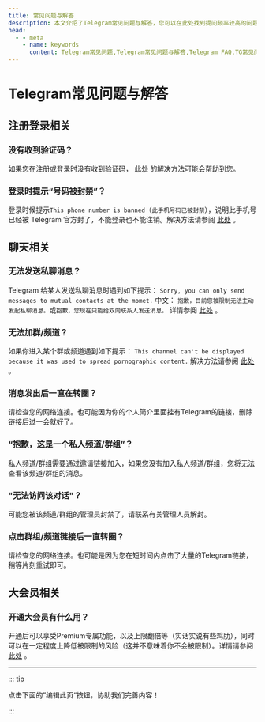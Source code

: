 ```yaml
---
title: 常见问题与解答
description: 本文介绍了Telegram常见问题与解答，您可以在此处找到提问频率较高的问题，希望对您有所帮助。访问TGwiki - Telegram知识库，了解更多Telegram使用技巧。
head:
  - - meta
    - name: keywords
      content: Telegram常见问题,Telegram常见问题与解答,Telegram FAQ,TG常见问题,TG常见问题与解答,TG FAQ,电报常见问题,电报常见问题与解答,电报FAQ,TGwiki,Telegram知识库
---
```


# Telegram常见问题与解答

## 注册登录相关

### 没有收到验证码？

如果您在注册或登录时没有收到验证码， [此处](/tgwiki/notcomesms) 的解决方法可能会帮助到您。

### 登录时提示“号码被封禁”？

登录时候提示`This phone number is banned`（`此手机号码已被封禁`），说明此手机号已经被 Telegram 官方封了，不能登录也不能注销。解决方法请参阅 [此处](/tgwiki/banned) 。

## 聊天相关

### 无法发送私聊消息？

Telegram 给某人发送私聊消息时遇到如下提示： `Sorry, you can only send messages to mutual contacts at the momet.` 中文： `抱歉，目前您被限制无法主动发起私聊消息。`或`抱歉，您现在只能给双向联系人发送消息。` 详情参阅 [此处](/tgwiki/spam) 。

### 无法加群/频道？

如果你进入某个群或频道遇到如下提示： `This channel can't be displayed because it was used to spread pornographic content.` 解决方法请参阅 [此处](/tgwiki/pornios) 。

### 消息发出后一直在转圈？

请检查您的网络连接。也可能因为你的个人简介里面挂有Telegram的链接，删除链接后过一会就好了。

### “抱歉，这是一个私人频道/群组”？

私人频道/群组需要通过邀请链接加入，如果您没有加入私人频道/群组，您将无法查看该频道/群组的消息。

### "无法访问该对话"？

可能您被该频道/群组的管理员封禁了，请联系有关管理人员解封。

### 点击群组/频道链接后一直转圈？

请检查您的网络连接。也可能是因为您在短时间内点击了大量的Telegram链接，稍等片刻重试即可。

## 大会员相关

### 开通大会员有什么用？

开通后可以享受Premium专属功能，以及上限翻倍等（实话实说有些鸡肋），同时可以在一定程度上降低被限制的风险（这并不意味着你不会被限制）。详情请参阅 [此处](/tgwiki/premium) 。

------

::: tip

点击下面的”编辑此页“按钮，协助我们完善内容！

:::